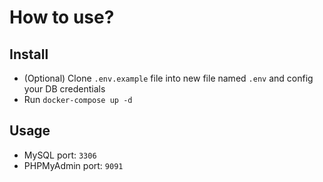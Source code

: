 # How to use?

## Install

- (Optional) Clone `.env.example` file into new file named `.env` and config your DB credentials
- Run `docker-compose up -d`

## Usage

- MySQL port: `3306`
- PHPMyAdmin port: `9091`